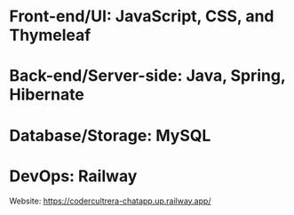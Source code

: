# Front-end/UI: JavaScript, CSS, and Thymeleaf
# Back-end/Server-side: Java, Spring, Hibernate
# Database/Storage: MySQL
# DevOps: Railway

Website: https://codercultrera-chatapp.up.railway.app/
